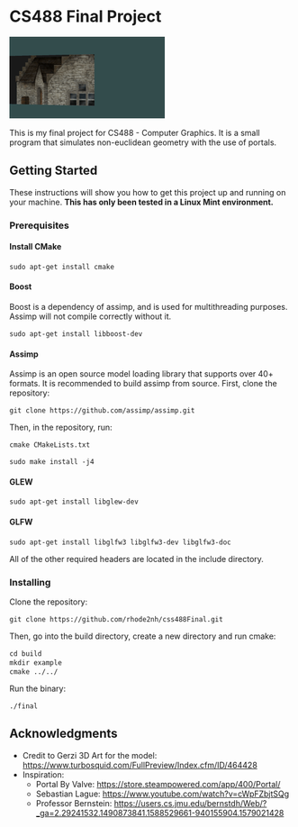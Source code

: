 # CS488 Final Project
![](example.gif)

This is my final project for CS488 - Computer Graphics. It is a small program that simulates non-euclidean geometry with the use of portals.

## Getting Started

These instructions will show you how to get this project up and running on your machine. **This has only been tested in a Linux Mint environment.**

### Prerequisites

#### Install CMake

```
sudo apt-get install cmake
```

#### Boost

Boost is a dependency of assimp, and is used for multithreading purposes. Assimp will not compile correctly without it.

```
sudo apt-get install libboost-dev
```

#### Assimp

Assimp is an open source model loading library that supports over 40+ formats. 
It is recommended to build assimp from source. 
First, clone the repository:

```
git clone https://github.com/assimp/assimp.git
```

Then, in the repository, run:

```
cmake CMakeLists.txt
```
```
sudo make install -j4
```

#### GLEW

```
sudo apt-get install libglew-dev
```

#### GLFW

```
sudo apt-get install libglfw3 libglfw3-dev libglfw3-doc 
```

All of the other required headers are located in the include directory.

### Installing

Clone the repository:

```
git clone https://github.com/rhode2nh/css488Final.git
```

Then, go into the build directory, create a new directory and run cmake:

```
cd build
mkdir example
cmake ../../
```

Run the binary:

```
./final
```


## Acknowledgments

* Credit to Gerzi 3D Art for the model: https://www.turbosquid.com/FullPreview/Index.cfm/ID/464428
* Inspiration:
  - Portal By Valve: https://store.steampowered.com/app/400/Portal/
  - Sebastian Lague: https://www.youtube.com/watch?v=cWpFZbjtSQg
  - Professor Bernstein: https://users.cs.jmu.edu/bernstdh/Web/?_ga=2.29241532.1490873841.1588529661-940155904.1579021428
